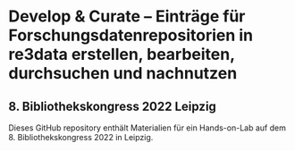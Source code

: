 # Develop & Curate – Einträge für Forschungsdatenrepositorien in re3data erstellen, bearbeiten, durchsuchen und nachnutzen
## 8. Bibliothekskongress 2022 Leipzig
Dieses GitHub repository enthält Materialien für ein Hands-on-Lab auf dem 8. Bibliothekskongress 2022 in Leipzig.
